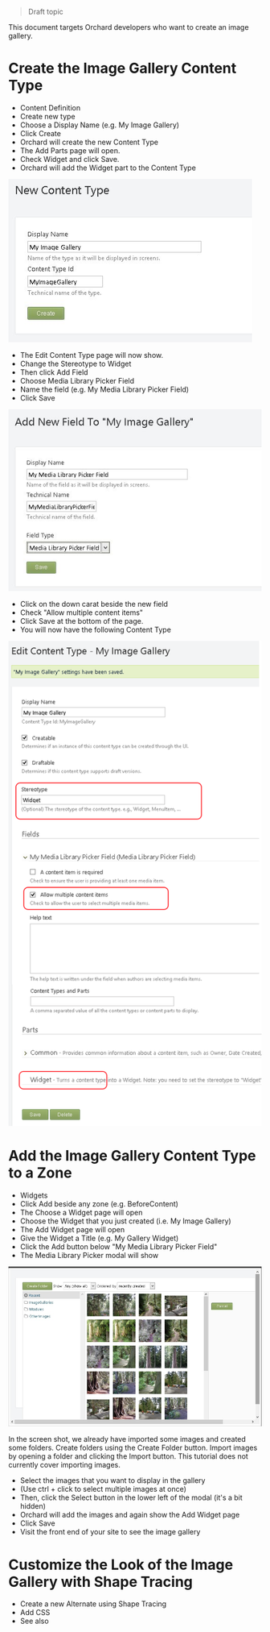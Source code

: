 > Draft topic 

This document targets Orchard developers who want to create an image gallery.

# Create the Image Gallery Content Type

- Content Definition
- Create new type
- Choose a Display Name (e.g. My Image Gallery)
- Click Create
- Orchard will create the new Content Type
- The Add Parts page will open.
- Check Widget and click Save.
- Orchard will add the Widget part to the Content Type

![New content type](/Attachments/Creating-an-image-gallery/new-content-type.jpg)

- The Edit Content Type page will now show.
- Change the Stereotype to Widget
- Then click Add Field
- Choose Media Library Picker Field
- Name the field (e.g. My Media Library Picker Field)
- Click Save

![Add a new field](/Attachments/Creating-an-image-gallery/add-new-field.jpg)

- Click on the down carat beside the new field
- Check "Allow multiple content items"
- Click Save at the bottom of the page.
- You will now have the following Content Type

![Finished content type](/Attachments/Creating-an-image-gallery/finished-content-type.jpg)

# Add the Image Gallery Content Type to a Zone

- Widgets
- Click Add beside any zone (e.g. BeforeContent)
- The Choose a Widget page will open
- Choose the Widget that you just created (i.e. My Image Gallery)
- The Add Widget page will open
- Give the Widget a Title (e.g. My Gallery Widget)
- Click the Add button below "My Media Library Picker Field"
- The Media Library Picker modal will show

 ![Finished content type](/Attachments/Creating-an-image-gallery/modal-popup.jpg)

In the screen shot, we already have imported some images and created some folders. Create folders using the Create Folder button. Import images by opening a folder and clicking the Import button. This tutorial does not currently cover importing images.

- Select the images that you want to display in the gallery 
- (Use ctrl + click to select multiple images at once)
- Then, click the Select button in the lower left of the modal (it's a bit hidden)
- Orchard will add the images and again show the Add Widget page
- Click Save
- Visit the front end of your site to see the image gallery

# Customize the Look of the Image Gallery with Shape Tracing

- Create a new Alternate using Shape Tracing
- Add CSS
- See also
